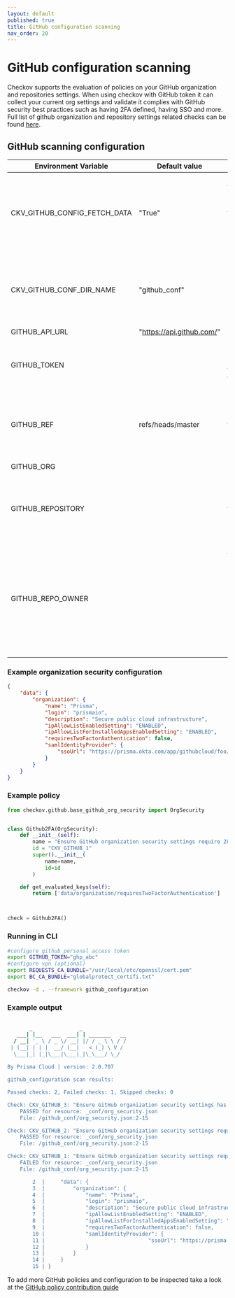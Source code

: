 ```yaml
---
layout: default
published: true
title: GitHub configuration scanning
nav_order: 20
---
```


# GitHub configuration scanning
Checkov supports the evaluation of policies on your GitHub organization and repositories settings.
When using checkov with GitHub token it can collect your current org settings and validate it complies with GitHub security best practices such as having 2FA defined, having SSO and more.
Full list of github organization and repository settings related checks can be found [here](https://www.checkov.io/5.Policy%20Index/github_configuration.html).

## GitHub scanning configuration

| Environment Variable          | Default value             | Description                                                                                                                                   |
|-------------|---------------------------|-----------------------------------------------------------------------------------------------------------------------------------------------|
| CKV_GITHUB_CONFIG_FETCH_DATA| "True"                    | checkov will try to fetch GitHub configuration from API by default (unless no access token provided)                                          |
| CKV_GITHUB_CONF_DIR_NAME   | "github_conf"             | checkov will create a new directory named "github_conf" under current working directory                                                       |
| GITHUB_API_URL   | "https://api.github.com/" |                                                                                                                                               |
| GITHUB_TOKEN   |                           | GitHub personal access token to be used to fetch GitHub configuration                                                                         |
| GITHUB_REF | refs/heads/master                    | Github branch for which to fetch branch protection rules configuration                                                                        |
 | GITHUB_ORG   |                           | Github organization                                                                                                                           |
 | GITHUB_REPOSITORY |                      | Github repositry for which to fetch repository configuration info                                                                             |
 | GITHUB_REPO_OWNER |                           | The owner of the repository. This could be either Github repository owner user name or the organization name, in which the user is the owner. |

### Example organization security configuration

```json
{
    "data": {
        "organization": {
            "name": "Prisma",
            "login": "prismaio",
            "description": "Secure public cloud infrastructure",
            "ipAllowListEnabledSetting": "ENABLED",
            "ipAllowListForInstalledAppsEnabledSetting": "ENABLED",
            "requiresTwoFactorAuthentication": false,
            "samlIdentityProvider": {
                "ssoUrl": "https://prisma.okta.com/app/githubcloud/foo/sso/saml"
            }
        }
    }
}
```

### Example policy

```python
from checkov.github.base_github_org_security import OrgSecurity


class Github2FA(OrgSecurity):
    def __init__(self):
        name = "Ensure GitHub organization security settings require 2FA"
        id = "CKV_GITHUB_1"
        super().__init__(
            name=name,
            id=id
        )

    def get_evaluated_keys(self):
        return ['data/organization/requiresTwoFactorAuthentication']



check = Github2FA()

```

### Running in CLI

```bash
#configure github personal access token
export GITHUB_TOKEN="ghp_abc"
#configure vpn (optional)
export REQUESTS_CA_BUNDLE="/usr/local/etc/openssl/cert.pem"
export BC_CA_BUNDLE="globalprotect_certifi.txt"

checkov -d . --framework github_configuration
```

### Example output

```bash

       _               _              
   ___| |__   ___  ___| | _______   __
  / __| '_ \ / _ \/ __| |/ / _ \ \ / /
 | (__| | | |  __/ (__|   < (_) \ V / 
  \___|_| |_|\___|\___|_|\_\___/ \_/  
                                      
By Prisma Cloud | version: 2.0.707 

github_configuration scan results:

Passed checks: 2, Failed checks: 1, Skipped checks: 0

Check: CKV_GITHUB_3: "Ensure GitHub organization security settings has IP allow list enabled"
	PASSED for resource: _conf/org_security.json
	File: /github_conf/org_security.json:2-15

Check: CKV_GITHUB_2: "Ensure GitHub organization security settings require SSO"
	PASSED for resource: _conf/org_security.json
	File: /github_conf/org_security.json:2-15

Check: CKV_GITHUB_1: "Ensure GitHub organization security settings require 2FA"
	FAILED for resource: _conf/org_security.json
	File: /github_conf/org_security.json:2-15

		2  |     "data": {
		3  |         "organization": {
		4  |             "name": "Prisma",
		5  |             "login": "prismaio",
		6  |             "description": "Secure public cloud infrastructure",
		7  |             "ipAllowListEnabledSetting": "ENABLED",
		8  |             "ipAllowListForInstalledAppsEnabledSetting": "ENABLED",
		9  |             "requiresTwoFactorAuthentication": false,
		10 |             "samlIdentityProvider": {
		11 |                                 "ssoUrl": "https://prisma.okta.com/app/githubcloud/foo/sso/saml"
		12 |             }
		13 |         }
		14 |     }
		15 | }


```

To add more GitHub policies and configuration to be inspected take a look at the [GitHub policy contribution guide](https://www.checkov.io/6.Contribution/Contribute%20New%20GitHub%20Policies.html)
